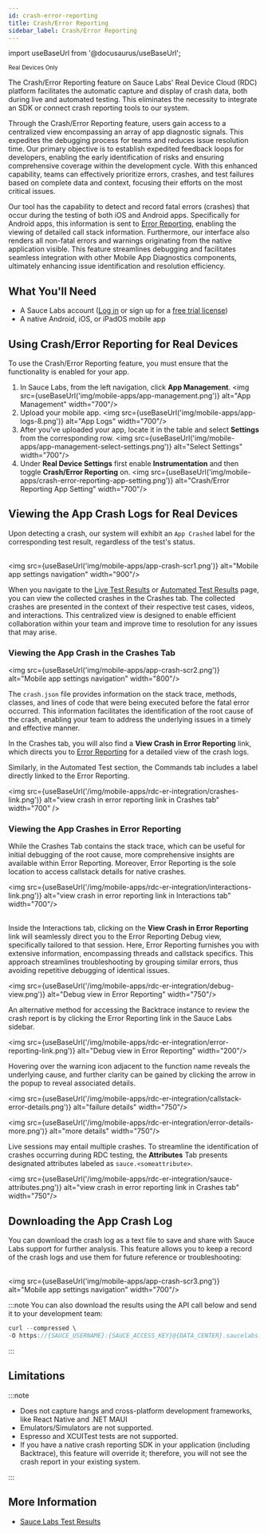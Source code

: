 ```yaml
---
id: crash-error-reporting
title: Crash/Error Reporting
sidebar_label: Crash/Error Reporting
---
```


import useBaseUrl from '@docusaurus/useBaseUrl';

<p><small><span className="sauceGreen">Real Devices Only</span></small></p>

The Crash/Error Reporting feature on Sauce Labs' Real Device Cloud (RDC) platform facilitates the automatic capture and display of crash data, both during live and automated testing. This eliminates the necessity to integrate an SDK or connect crash reporting tools to our system.

Through the Crash/Error Reporting feature, users gain access to a centralized view encompassing an array of app diagnostic signals. This expedites the debugging process for teams and reduces issue resolution time. Our primary objective is to establish expedited feedback loops for developers, enabling the early identification of risks and ensuring comprehensive coverage within the development cycle. With this enhanced capability, teams can effectively prioritize errors, crashes, and test failures based on complete data and context, focusing their efforts on the most critical issues.

Our tool has the capability to detect and record fatal errors (crashes) that occur during the testing of both iOS and Android apps. Specifically for Android apps, this information is sent to [Error Reporting](/error-reporting/getting-started/), enabling the viewing of detailed call stack information. Furthermore, our interface also renders all non-fatal errors and warnings originating from the native application visible. This feature streamlines debugging and facilitates seamless integration with other Mobile App Diagnostics components, ultimately enhancing issue identification and resolution efficiency.

## What You'll Need

- A Sauce Labs account ([Log in](https://accounts.saucelabs.com/am/XUI/#login/) or sign up for a [free trial license](https://saucelabs.com/sign-up))
- A native Android, iOS, or iPadOS mobile app

## Using Crash/Error Reporting for Real Devices

To use the Crash/Error Reporting feature, you must ensure that the functionality is enabled for your app.

1. In Sauce Labs, from the left navigation, click **App Management**.
   <img src={useBaseUrl('img/mobile-apps/app-management.png')} alt="App Management" width="700"/>
2. Upload your mobile app.
   <img src={useBaseUrl('img/mobile-apps/app-logs-8.png')} alt="App Logs" width="700"/>
3. After you’ve uploaded your app, locate it in the table and select **Settings** from the corresponding row.
   <img src={useBaseUrl('img/mobile-apps/app-management-select-settings.png')} alt="Select Settings" width="700"/>
4. Under **Real Device Settings** first enable **Instrumentation** and then toggle **Crash/Error Reporting** on.
   <img src={useBaseUrl('img/mobile-apps/crash-error-reporting-app-setting.png')} alt="Crash/Error Reporting App Setting" width="700"/>

## Viewing the App Crash Logs for Real Devices

Upon detecting a crash, our system will exhibit an `App Crashed` label for the corresponding test result, regardless of the test's status.

<br/><img src={useBaseUrl('img/mobile-apps/app-crash-scr1.png')} alt="Mobile app settings navigation" width="900"/>

When you navigate to the [Live Test Results](/mobile-apps/live-testing/live-mobile-app-testing/) or [Automated Test Results](/mobile-apps/automated-testing/) page, you can view the collected crashes in the Crashes tab. The collected crashes are presented in the context of their respective test cases, videos, and interactions. This centralized view is designed to enable efficient collaboration within your team and improve time to resolution for any issues that may arise.

### Viewing the App Crash in the Crashes Tab

<img src={useBaseUrl('img/mobile-apps/app-crash-scr2.png')} alt="Mobile app settings navigation" width="800"/>

The `crash.json` file provides information on the stack trace, methods, classes, and lines of code that were being executed before the fatal error occurred. This information facilitates the identification of the root cause of the crash, enabling your team to address the underlying issues in a timely and effective manner.

In the Crashes tab, you will also find a **View Crash in Error Reporting** link, which directs you to [Error Reporting](/error-reporting/getting-started/) for a detailed view of the crash logs.

Similarly, in the Automated Test section, the Commands tab includes a label directly linked to the Error Reporting.

<img src={useBaseUrl('/img/mobile-apps/rdc-er-integration/crashes-link.png')} alt="view crash in error reporting link in Crashes tab" width="700" />

### Viewing the App Crashes in Error Reporting

While the Crashes Tab contains the stack trace, which can be useful for initial debugging of the root cause, more comprehensive insights are available within Error Reporting. Moreover, Error Reporting is the sole location to access callstack details for native crashes.

<img src={useBaseUrl('/img/mobile-apps/rdc-er-integration/interactions-link.png')} alt="view crash in error reporting link in Interactions tab" width="700"/><br/><br/>

Inside the Interactions tab, clicking on the **View Crash in Error Reporting** link will seamlessly direct you to the Error Reporting Debug view, specifically tailored to that session. Here, Error Reporting furnishes you with extensive information, encompassing threads and callstack specifics. This approach streamlines troubleshooting by grouping similar errors, thus avoiding repetitive debugging of identical issues.

<img src={useBaseUrl('/img/mobile-apps/rdc-er-integration/debug-view.png')} alt="Debug view in Error Reporting" width="750"/>

An alternative method for accessing the Backtrace instance to review the crash report is by clicking the Error Reporting link in the Sauce Labs sidebar.

<img src={useBaseUrl('/img/mobile-apps/rdc-er-integration/error-reporting-link.png')} alt="Debug view in Error Reporting" width="200"/>

Hovering over the warning icon adjacent to the function name reveals the underlying cause, and further clarity can be gained by clicking the arrow in the popup to reveal associated details.

<img src={useBaseUrl('/img/mobile-apps/rdc-er-integration/callstack-error-details.png')} alt="failure details" width="750"/><br/>

<img src={useBaseUrl('/img/mobile-apps/rdc-er-integration/error-details-more.png')} alt="more details" width="750"/>

Live sessions may entail multiple crashes. To streamline the identification of crashes occurring during RDC testing, the **Attributes** Tab presents designated attributes labeled as `sauce.<someattribute>`.

<img src={useBaseUrl('/img/mobile-apps/rdc-er-integration/sauce-attributes.png')} alt="view crash in error reporting link in Crashes tab" width="750"/>

## Downloading the App Crash Log

You can download the crash log as a text file to save and share with Sauce Labs support for further analysis. This feature allows you to keep a record of the crash logs and use them for future reference or troubleshooting:

<br/><img src={useBaseUrl('img/mobile-apps/app-crash-scr3.png')} alt="Mobile app settings navigation" width="700"/>

:::note
You can also download the results using the API call below and send it to your development team:

```java
curl --compressed \
-O https://{SAUCE_USERNAME}:{SAUCE_ACCESS_KEY}@{DATA_CENTER}.saucelabs.com/v1/rdc/jobs/{JOB_ID}/crash.json`
```

:::

## Limitations

:::note

- Does not capture hangs and cross-platform development frameworks, like React Native and .NET MAUI
- Emulators/Simulators are not supported.
- Espresso and XCUITest tests are not supported.
- If you have a native crash reporting SDK in your application (including Backtrace), this feature will override it; therefore, you will not see the crash report in your existing system.

:::

## More Information

- [Sauce Labs Test Results](/test-results)
